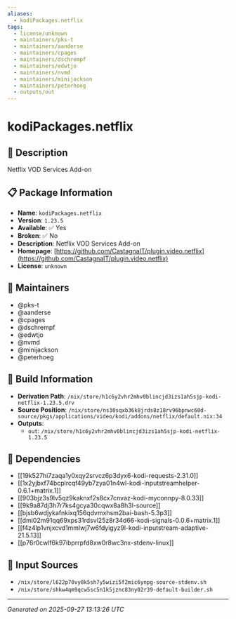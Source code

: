```yaml
---
aliases:
  - kodiPackages.netflix
tags:
  - license/unknown
  - maintainers/pks-t
  - maintainers/aanderse
  - maintainers/cpages
  - maintainers/dschrempf
  - maintainers/edwtjo
  - maintainers/nvmd
  - maintainers/minijackson
  - maintainers/peterhoeg
  - outputs/out
---
```


# kodiPackages.netflix

## 📝 Description

Netflix VOD Services Add-on

## 📋 Package Information

- **Name**: `kodiPackages.netflix`
- **Version**: `1.23.5`
- **Available**: ✅ Yes
- **Broken**: ✅ No
- **Description**: Netflix VOD Services Add-on
- **Homepage**: [https://github.com/CastagnaIT/plugin.video.netflix](https://github.com/CastagnaIT/plugin.video.netflix)
- **License**: `unknown`
## 👥 Maintainers

- @pks-t
- @aanderse
- @cpages
- @dschrempf
- @edwtjo
- @nvmd
- @minijackson
- @peterhoeg


## 🔧 Build Information

- **Derivation Path**: `/nix/store/h1c6y2vhr2mhv0blincjd3izs1ah5sjp-kodi-netflix-1.23.5.drv`
- **Source Position**: `/nix/store/ns30sqxb36k8jrds8z18rv96bpnwc60d-source/pkgs/applications/video/kodi/addons/netflix/default.nix:34`
- **Outputs**:
  - `out`:  `/nix/store/h1c6y2vhr2mhv0blincjd3izs1ah5sjp-kodi-netflix-1.23.5`

## 🔗 Dependencies

- [[19k527hi7zaqa1y0xqy2srvcz6p3dyx6-kodi-requests-2.31.0]]
- [[1x2yjbxf74bcplrcqf49yb7zya01n4wl-kodi-inputstreamhelper-0.6.1+matrix.1]]
- [[903bjz3s9lv5qz9kaknxf2s8cx7cnvaz-kodi-myconnpy-8.0.33]]
- [[9k9a87dj3h7r7ks4gcya30cqwx8a8h3l-source]]
- [[bjsb6wdjykafnkixq156qdvmxhsm2bai-bash-5.3p3]]
- [[dmi02m91qq69xps31rdsvl25z8r34d66-kodi-signals-0.0.6+matrix.1]]
- [[f4z4lp1vnjxcvd1mmlwj7w6fdyigyz9l-kodi-inputstream-adaptive-21.5.13]]
- [[p76r0cwlf6k97ibprrpfd8xw0r8wc3nx-stdenv-linux]]

## 📁 Input Sources

- `/nix/store/l622p70vy8k5sh7y5wizi5f2mic6ynpg-source-stdenv.sh`
- `/nix/store/shkw4qm9qcw5sc5n1k5jznc83ny02r39-default-builder.sh`

---
*Generated on 2025-09-27 13:13:26 UTC*
